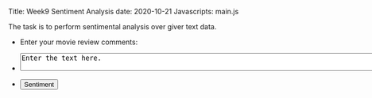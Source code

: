 Title: Week9 Sentiment Analysis
date: 2020-10-21
Javascripts: main.js

The task is to perform sentimental analysis over giver text data.


  <section>
    <div class="row gtr-uniform">
      <div class="col-3 col-12-xsmall">
        <ul class="actions">
          <li><p>Enter your movie review comments:</p>
          </li>
          <li>
            <textarea id="getText" name="getText" rows="2" cols="300">Enter the text here.</textarea>
          </li>
        </ul>
        <ul class="actions">
          <li><input id="sentiment" type="button" value="Sentiment"/></li>
        </ul>
      </div>
      <div class="col-6 col-12-xsmall">
        <h3 id="imgClass" style="text-align:center" ></p>
      </div>
    </div>
  </section>
